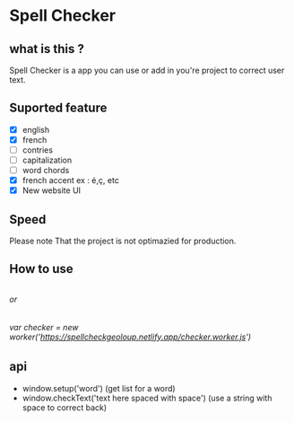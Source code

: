 # Spell Checker
## what is this ?
Spell Checker is a app you can use or add in you're project to correct user text.

## Suported feature
- [x] english
- [x] french
- [ ] contries
- [ ] capitalization
- [ ] word chords
- [x] french accent ex : é,ç, etc
- [x] New website UI
## Speed
Please note That the project is not optimazied for production.

## How to use
###### <script type='module' src="checker.js"></script>
###### or
###### var checker = new worker('https://spellcheckgeoloup.netlify.app/checker.worker.js')

## api
- window.setup('word') (get list for a word)
- window.checkText('text here spaced with space') (use a string with space to correct back)
